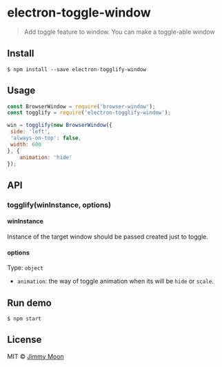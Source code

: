 # electron-toggle-window

> Add toggle feature to window. You can make a toggle-able window

## Install

```
$ npm install --save electron-togglify-window
```

## Usage

```js
const BrowserWindow = require('browser-window');
const togglify = require('electron-togglify-window');

win = togglify(new BrowserWindow({
 side: 'left',
 'always-on-top': false,
 width: 600
}, {
	animation: 'hide'
});
```

## API

### togglify(winInstance, options)

#### winInstance

Instance of the target window should be passed created just to toggle.

#### options

Type: `object`

- `animation`: the way of toggle animation when its will be `hide` or `scale`.

## Run demo

```
$ npm start
```

## License

MIT © [Jimmy Moon](http://ragingwind.md)
